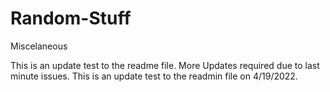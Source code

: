 # Random-Stuff
Miscelaneous 

This is an update test to the readme file. More Updates required due to last minute issues.
This is an update test to the readmin file on 4/19/2022.
